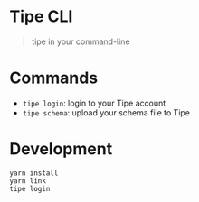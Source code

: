 # Tipe CLI
> tipe in your command-line

# Commands
- `tipe login`: login to your Tipe account
- `tipe schema`: upload your schema file to Tipe

# Development
```
yarn install
yarn link
tipe login
```
